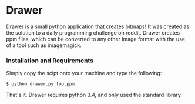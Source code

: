 <h1>Drawer</h1>

Drawer is a small python application that creates bitmaps! It was created as the solution to a daily programming challenge on reddit. Drawer creates ppm files, which can be converted to any other image format with the use of a tool such as imagemagick.

<h3>Installation and Requirements</h3>
Simply copy the scipt onto your machine and type the following:

<code>$ python drawer.py foo.ppm</code>

That's it. Drawer requires python 3.4, and only used the standard library.